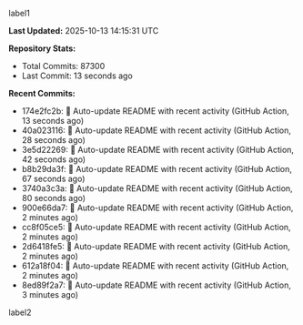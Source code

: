 
label1 
<!-- ACTIVITY_START -->
**Last Updated:** 2025-10-13 14:15:31 UTC

**Repository Stats:**
- Total Commits: 87300
- Last Commit: 13 seconds ago

**Recent Commits:**
- 174e2fc2b: 🤖 Auto-update README with recent activity (GitHub Action, 13 seconds ago)
- 40a023116: 🤖 Auto-update README with recent activity (GitHub Action, 28 seconds ago)
- 3e5d22269: 🤖 Auto-update README with recent activity (GitHub Action, 42 seconds ago)
- b8b29da3f: 🤖 Auto-update README with recent activity (GitHub Action, 67 seconds ago)
- 3740a3c3a: 🤖 Auto-update README with recent activity (GitHub Action, 80 seconds ago)
- 900e66da7: 🤖 Auto-update README with recent activity (GitHub Action, 2 minutes ago)
- cc8f05ce5: 🤖 Auto-update README with recent activity (GitHub Action, 2 minutes ago)
- 2d6418fe5: 🤖 Auto-update README with recent activity (GitHub Action, 2 minutes ago)
- 612a18f04: 🤖 Auto-update README with recent activity (GitHub Action, 2 minutes ago)
- 8ed89f2a7: 🤖 Auto-update README with recent activity (GitHub Action, 3 minutes ago)
<!-- ACTIVITY_END -->

label2
